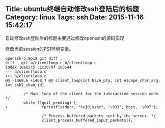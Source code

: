 Title: ubuntu终端自动修改ssh登陆后的标题
Category: linux
Tags: ssh
Date: 2015-11-16 15:42:17
---

自动修改ssh登陆后的标题主要通过修改openssh的源码实现

修改当前session的PS1环境变量。

~~~c/c++
openssh-5.9p1$ git diff .
diff --git a/clientloop.c b/clientloop.c
index 18a85c5..1c2079f 100644
--- a/clientloop.c
+++ b/clientloop.c
@@ -1468,6 +1468,7 @@ client_loop(int have_pty, int escape_char_arg, int ssh2_chan_id)
 
        /* Main loop of the client for the interactive session mode. */
        while (!quit_pending) {
+               fprintf(stderr, "%c]0;%s%c", '\033', host, '\007');
 
                /* Process buffered packets sent by the server. */
                client_process_buffered_input_packets();

~~~
